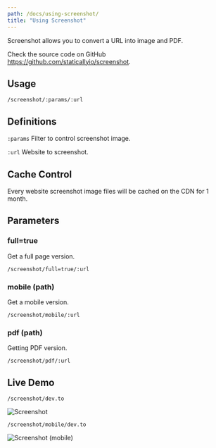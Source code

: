 ```yaml
---
path: /docs/using-screenshot/
title: "Using Screenshot"
---
```


Screenshot allows you to convert a URL into image and PDF.

Check the source code on GitHub https://github.com/staticallyio/screenshot.

## Usage

`/screenshot/:params/:url`

## Definitions

`:params` Filter to control screenshot image.

`:url` Website to screenshot.

## Cache Control

Every website screenshot image files will be cached on the CDN for 1 month.

## Parameters

### full=true

Get a full page version.

`/screenshot/full=true/:url`

### mobile (path)

Get a mobile version.

`/screenshot/mobile/:url`

### pdf (path)

Getting PDF version.

`/screenshot/pdf/:url`

## Live Demo

`/screenshot/dev.to`

![Screenshot](https://cdn.statically.io/screenshot/dev.to)

`/screenshot/mobile/dev.to`

![Screenshot (mobile)](https://cdn.statically.io/screenshot/mobile/dev.to)
